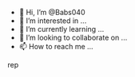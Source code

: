 - 👋 Hi, I’m @Babs040
- 👀 I’m interested in ...
- 🌱 I’m currently learning ...
- 💞️ I’m looking to collaborate on ...
- 📫 How to reach me ...

<!---
Babs040/Babs040 is a ✨ special ✨ repository because its `README.md` (my first readme) appears on your GitHub profile.
You can click the Preview link to take a look at your changes.
--->rep


